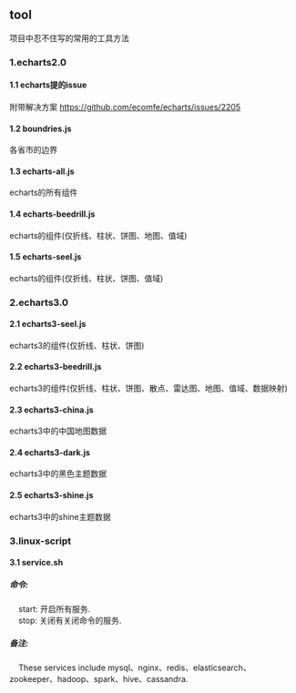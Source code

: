 ## tool
项目中忍不住写的常用的工具方法

### 1.echarts2.0
#### 1.1  echarts提的issue
附带解决方案
https://github.com/ecomfe/echarts/issues/2205

#### 1.2 boundries.js
各省市的边界

#### 1.3 echarts-all.js
echarts的所有组件

#### 1.4 echarts-beedrill.js
echarts的组件(仅折线、柱状、饼图、地图、值域)

#### 1.5 echarts-seel.js
echarts的组件(仅折线、柱状、饼图、值域)

### 2.echarts3.0

#### 2.1 echarts3-seel.js
echarts3的组件(仅折线、柱状、饼图)

#### 2.2 echarts3-beedrill.js
echarts3的组件(仅折线、柱状、饼图、散点、雷达图、地图、值域、数据映射)

#### 2.3 echarts3-china.js
echarts3中的中国地图数据

#### 2.4 echarts3-dark.js
echarts3中的黑色主题数据

#### 2.5 echarts3-shine.js
echarts3中的shine主题数据

### 3.linux-script
#### 3.1 service.sh
##### 命令:
&nbsp;&nbsp;&nbsp; start: 开启所有服务. <br>
&nbsp;&nbsp;&nbsp; stop: 关闭有关闭命令的服务.
#####  备注:
&nbsp;&nbsp;&nbsp; These services include mysql、nginx、redis、elasticsearch、zookeeper、hadoop、spark、hive、cassandra.
